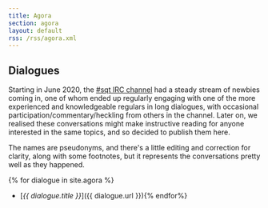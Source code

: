 ```yaml
---
title: Agora
section: agora
layout: default
rss: /rss/agora.xml
---
```


Dialogues
---------

Starting in June 2020, the [#sqt IRC channel](/irc.html) had a steady stream of
newbies coming in, one of whom ended up regularly engaging with one of the more
experienced and knowledgeable regulars in long dialogues, with occasional
participation/commentary/heckling from others in the channel.  Later on, we
realised these conversations might make instructive reading for anyone
interested in the same topics, and so decided to publish them here.

The names are pseudonyms, and there's a little editing and correction for
clarity, along with some footnotes, but it represents the conversations pretty
well as they happened.

{% for dialogue in site.agora %}
* [<cite>{{ dialogue.title }}</cite>]({{ dialogue.url }}){% endfor%}
